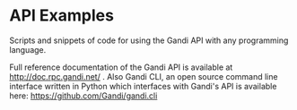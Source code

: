 # API Examples
Scripts and snippets of code for using the Gandi API with any programming language.

Full reference documentation of the Gandi API is available at http://doc.rpc.gandi.net/ .
Also Gandi CLI, an open source command line interface written in Python which interfaces with Gandi's API is available here: https://github.com/Gandi/gandi.cli
